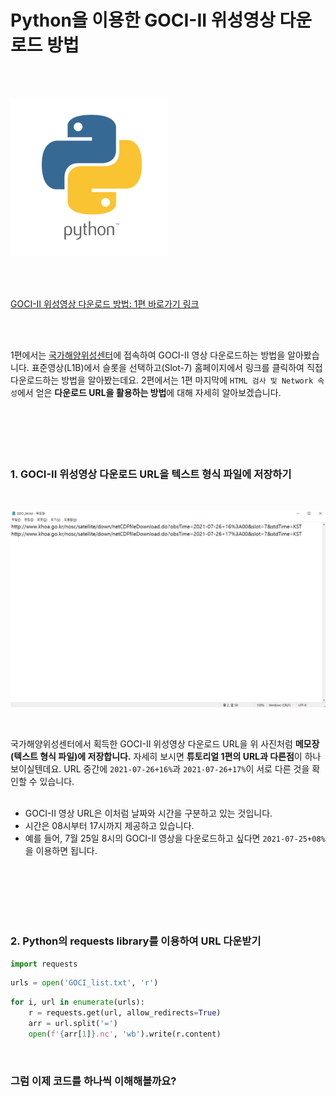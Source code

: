 # Python을 이용한 GOCI-II 위성영상 다운로드 방법
<br>
<br>

![title](./images/python/GOCI-II/logo.png)

<br>
<br>

[GOCI-II 위성영상 다운로드 방법: 1편 바로가기 링크](http://sealab.kesti.info/view/166)

<br>
<br>



1편에서는 [국가해양위성센터](http://www.khoa.go.kr/nosc/intro/noticeList.do)에 접속하여 GOCI-II 영상 다운로드하는 방법을 알아봤습니다. 표준영상(L1B)에서 슬롯을 선택하고(Slot-7) 홈페이지에서 링크를 클릭하여 직접 다운로드하는 방법을 알아봤는데요.
2편에서는 1편 마지막에 `HTML 검사 및 Network 속성`에서 얻은 **다운로드 URL을 활용하는 방법**에 대해 자세히 알아보겠습니다.
<br>
<br>
<br>
<br>
<br>
<br>

### 1. GOCI-II 위성영상 다운로드 URL을 텍스트 형식 파일에 저장하기
<br>

![list](./images/python/GOCI-II/URL-list1.png)

<br>

국가해양위성센터에서 획득한 GOCI-II 위성영상 다운로드 URL을 위 사진처럼 **메모장(텍스트 형식 파일)에 저장합니다.** 자세히 보시면 **튜토리얼 1편의 URL과 다른점**이 하나 보이실텐데요.
URL 중간에 `2021-07-26+16%`과 `2021-07-26+17%`이 서로 다른 것을 확인할 수 있습니다.
<br>
<br>

- GOCI-II 영상 URL은 이처럼 날짜와 시간을 구분하고 있는 것입니다.
- 시간은 08시부터 17시까지 제공하고 있습니다.
- 예를 들어, 7월 25일 8시의 GOCI-II 영상을 다운로드하고 싶다면 `2021-07-25+08%`을 이용하면 됩니다.

<br>
<br>
<br>
<br>
<br>

### 2. Python의 requests library를 이용하여 URL 다운받기
```python
import requests
```

```python
urls = open('GOCI_list.txt', 'r')
```

```python
for i, url in enumerate(urls):
    r = requests.get(url, allow_redirects=True)
    arr = url.split('=')
    open(f'{arr[1]}.nc', 'wb').write(r.content)
```
<br>

### 그럼 이제 코드를 하나씩 이해해볼까요?
<br>

